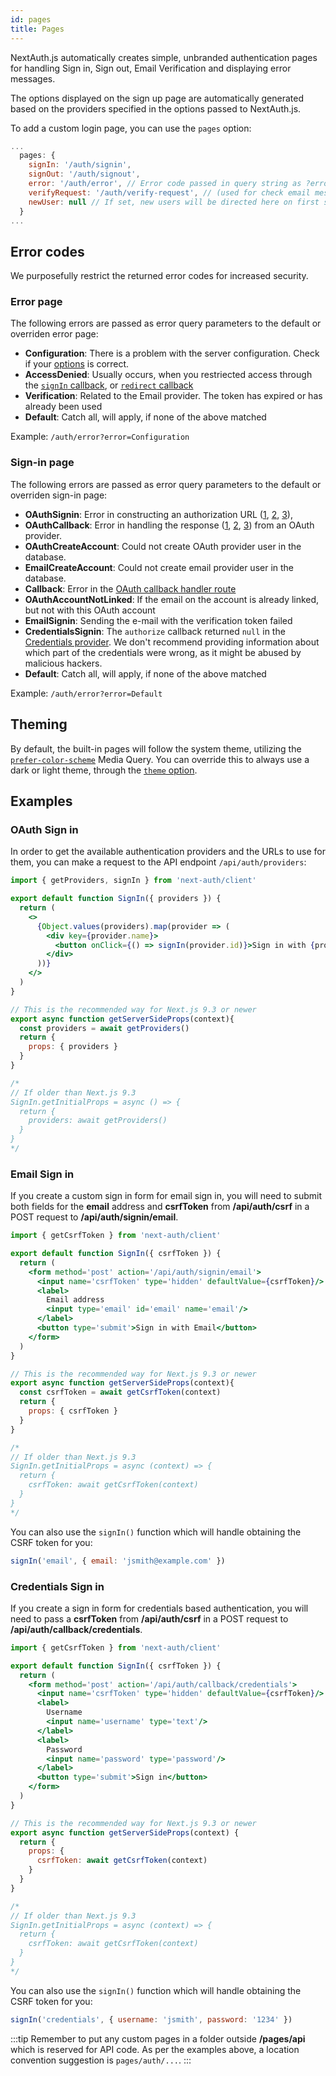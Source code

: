 ```yaml
---
id: pages
title: Pages
---
```


NextAuth.js automatically creates simple, unbranded authentication pages for handling Sign in, Sign out, Email Verification and displaying error messages.

The options displayed on the sign up page are automatically generated based on the providers specified in the options passed to NextAuth.js.

To add a custom login page, you can use the `pages` option:

```javascript title="pages/api/auth/[...nextauth].js"
...
  pages: {
    signIn: '/auth/signin',
    signOut: '/auth/signout',
    error: '/auth/error', // Error code passed in query string as ?error=
    verifyRequest: '/auth/verify-request', // (used for check email message)
    newUser: null // If set, new users will be directed here on first sign in
  }
...
```

## Error codes
We purposefully restrict the returned error codes for increased security.

### Error page
The following errors are passed as error query parameters to the default or overriden error page:

- **Configuration**: There is a problem with the server configuration. Check if your [options](/configuration/options#options) is correct.
- **AccessDenied**: Usually occurs, when you restriected access through the [`signIn` callback](/configuration/callbacks#sign-in-callback), or [`redirect` callback](/configuration/callbacks#redirect-callback)
- **Verification**: Related to the Email provider. The token has expired or has already been used
- **Default**: Catch all, will apply, if none of the above matched

Example: `/auth/error?error=Configuration`

### Sign-in page
The following errors are passed as error query parameters to the default or overriden sign-in page:

- **OAuthSignin**: Error in constructing an authorization URL ([1](https://github.com/nextauthjs/next-auth/blob/457952bb5abf08b09861b0e5da403080cd5525be/src/server/lib/signin/oauth.js), [2](https://github.com/nextauthjs/next-auth/blob/main/src/server/lib/oauth/pkce-handler.js), [3](https://github.com/nextauthjs/next-auth/blob/main/src/server/lib/oauth/state-handler.js)),
- **OAuthCallback**: Error in handling the response ([1](https://github.com/nextauthjs/next-auth/blob/main/src/server/lib/oauth/callback.js), [2](https://github.com/nextauthjs/next-auth/blob/main/src/server/lib/oauth/pkce-handler.js), [3](https://github.com/nextauthjs/next-auth/blob/main/src/server/lib/oauth/state-handler.js)) from an OAuth provider.
- **OAuthCreateAccount**: Could not create OAuth provider user in the database.
- **EmailCreateAccount**: Could not create email provider user in the database.
- **Callback**: Error in the [OAuth callback handler route](https://github.com/nextauthjs/next-auth/blob/main/src/server/routes/callback.js)
- **OAuthAccountNotLinked**: If the email on the account is already linked, but not with this OAuth account
- **EmailSignin**: Sending the e-mail with the verification token failed
- **CredentialsSignin**: The `authorize` callback returned `null` in the [Credentials provider](/providers/credentials). We don't recommend providing information about which part of the credentials were wrong, as it might be abused by malicious hackers.
- **Default**: Catch all, will apply, if none of the above matched
  
Example: `/auth/error?error=Default`

## Theming

By default, the built-in pages will follow the system theme, utilizing the [`prefer-color-scheme`](https://developer.mozilla.org/en-US/docs/Web/CSS/@media/prefers-color-scheme) Media Query. You can override this to always use a dark or light theme, through the [`theme` option](/configuration/options#theme).

## Examples

### OAuth Sign in

In order to get the available authentication providers and the URLs to use for them, you can make a request to the API endpoint `/api/auth/providers`:

```jsx title="pages/auth/signin.js"
import { getProviders, signIn } from 'next-auth/client'

export default function SignIn({ providers }) {
  return (
    <>
      {Object.values(providers).map(provider => (
        <div key={provider.name}>
          <button onClick={() => signIn(provider.id)}>Sign in with {provider.name}</button>
        </div>
      ))}
    </>
  )
}

// This is the recommended way for Next.js 9.3 or newer
export async function getServerSideProps(context){
  const providers = await getProviders()
  return {
    props: { providers }
  }
}

/*
// If older than Next.js 9.3
SignIn.getInitialProps = async () => {
  return {
    providers: await getProviders()
  }
}
*/
```

### Email Sign in

If you create a custom sign in form for email sign in, you will need to submit both fields for the **email** address and **csrfToken** from **/api/auth/csrf** in a POST request to **/api/auth/signin/email**.

```jsx title="pages/auth/email-signin.js"
import { getCsrfToken } from 'next-auth/client'

export default function SignIn({ csrfToken }) {
  return (
    <form method='post' action='/api/auth/signin/email'>
      <input name='csrfToken' type='hidden' defaultValue={csrfToken}/>
      <label>
        Email address
        <input type='email' id='email' name='email'/>
      </label>
      <button type='submit'>Sign in with Email</button>
    </form>
  )
}

// This is the recommended way for Next.js 9.3 or newer
export async function getServerSideProps(context){
  const csrfToken = await getCsrfToken(context)
  return {
    props: { csrfToken }
  }
}

/*
// If older than Next.js 9.3
SignIn.getInitialProps = async (context) => {
  return {
    csrfToken: await getCsrfToken(context)
  }
}
*/
```

You can also use the `signIn()` function which will handle obtaining the CSRF token for you:

```js
signIn('email', { email: 'jsmith@example.com' })
```

### Credentials Sign in

If you create a sign in form for credentials based authentication, you will need to pass a **csrfToken** from **/api/auth/csrf** in a POST request to **/api/auth/callback/credentials**.

```jsx title="pages/auth/credentials-signin.js"
import { getCsrfToken } from 'next-auth/client'

export default function SignIn({ csrfToken }) {
  return (
    <form method='post' action='/api/auth/callback/credentials'>
      <input name='csrfToken' type='hidden' defaultValue={csrfToken}/>
      <label>
        Username
        <input name='username' type='text'/>
      </label>
      <label>
        Password
        <input name='password' type='password'/>
      </label>
      <button type='submit'>Sign in</button>
    </form>
  )
}

// This is the recommended way for Next.js 9.3 or newer
export async function getServerSideProps(context) {
  return {
    props: {
      csrfToken: await getCsrfToken(context)
    }
  }
}

/*
// If older than Next.js 9.3
SignIn.getInitialProps = async (context) => {
  return {
    csrfToken: await getCsrfToken(context)
  }
}
*/
```

You can also use the `signIn()` function which will handle obtaining the CSRF token for you:

```js
signIn('credentials', { username: 'jsmith', password: '1234' })
```

:::tip
Remember to put any custom pages in a folder outside **/pages/api** which is reserved for API code. As per the examples above, a location convention suggestion is `pages/auth/...`. 
:::
